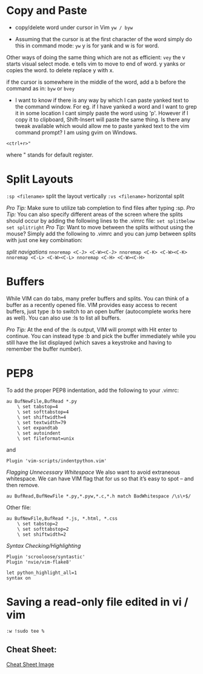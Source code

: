 # Copy and Paste
* copy/delete word under cursor in Vim
`yw / byw`

* Assuming that the cursor is at the first character of the word simply do this in command mode:
     `yw`
y is for yank and w is for word.

Other ways of doing the same thing which are not as efficient:
     `vey`
the v starts visual select mode. e tells vim to move to end of word. y yanks or copies the word. to delete replace y with x.

if the cursor is somewhere in the middle of the word, add a b before the command as in:
     `byw`
or
     `bvey`
     
* I want to know if there is any way by which I can paste yanked text to the command window. For eg. if I have yanked a word and I want to grep it in some location I cant simply paste the word using 'p'. However if I copy it to clipboard, Shift-Insert will paste the same thing. Is there any tweak available which would allow me to paste yanked text to the vim command prompt? I am using gvim on Windows.

```
<ctrl+r>"
```

where " stands for default register.


# Split Layouts
  `:sp <filename>` split the layout vertically
  `:vs <filename>` horizontal split
  
  *Pro Tip:* Make sure to utilize tab completion to find files after typing :sp.
  *Pro Tip:* You can also specify different areas of the screen where the splits should occur by adding the following lines to the .vimrc file:
    ```
    set splitbelow
    set splitright
    ```
   *Pro Tip:* Want to move between the splits without using the mouse? Simply add the following to .vimrc and you can jump between splits with just one key combination:

   *split navigations*
    ```
    nnoremap <C-J> <C-W><C-J>
    nnoremap <C-K> <C-W><C-K>
    nnoremap <C-L> <C-W><C-L>
    nnoremap <C-H> <C-W><C-H>
    ```
    
# Buffers
While VIM can do tabs, many prefer buffers and splits. You can think of a buffer as a recently opened file. VIM provides easy access to recent buffers, just type :b <buffer name or number> to switch to an open buffer (autocomplete works here as well). You can also use :ls to list all buffers.

*Pro Tip:* At the end of the :ls output, VIM will prompt with Hit enter to continue. You can instead type :b <buffer number> and pick the buffer immediately while you still have the list displayed (which saves a keystroke and having to remember the buffer number).

# PEP8

To add the proper PEP8 indentation, add the following to your .vimrc:
```
au BufNewFile,BufRead *.py
    \ set tabstop=4
    \ set softtabstop=4
    \ set shiftwidth=4
    \ set textwidth=79
    \ set expandtab
    \ set autoindent
    \ set fileformat=unix
```

and
```
Plugin 'vim-scripts/indentpython.vim'
```

*Flagging Unnecessary Whitespace*
We also want to avoid extraneous whitespace. We can have VIM flag that for us so that it’s easy to spot – and then remove.
```
au BufRead,BufNewFile *.py,*.pyw,*.c,*.h match BadWhitespace /\s\+$/
```

Other file:
```
au BufNewFile,BufRead *.js, *.html, *.css
    \ set tabstop=2
    \ set softtabstop=2
    \ set shiftwidth=2
 ```   
 
 *Syntax Checking/Highlighting*
  ```
  Plugin 'scrooloose/syntastic'
  Plugin 'nvie/vim-flake8'

  let python_highlight_all=1
  syntax on
  ```

# Saving a read-only file edited in vi / vim

`:w !sudo tee %`

## Cheat Sheet:
[Cheat Sheet Image](../images/cheat-sheet-vim.png)

